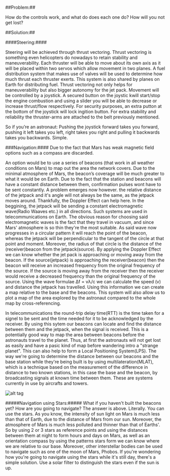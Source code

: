 ##Problem:##

How do the controls work, and what do does each one do? How will you not get lost?

##Solution:##

####Steering:####

Steering will be achieved through thrust vectoring. Thrust vectoring is
something even helicopters do nowadays to retain stability and
maneuverability. Each thruster will be able to move about its own axis
as it will be placed within two servos which allow movement in two
planes. A fuel distribution system that makes use of valves will be used
to determine how much thrust each thruster exerts. This system is also shared
by planes on Earth for distributing fuel. Thrust vectoring not only helps for maneuverability but also bigger autonomy for the jet pack.
Movement will be controlled by a joystick. A secured button on the joystic kwill start/stop the engine combustion and using a slider you will be able to decrease or increase thrust/flow respectively. For security purposes, an extra putton at the bottom of the joystick will lock ingition button. For extra stability and reliability the thruster-arms are attached to the belt
previously mentioned.

So if you’re an astronaut: Pushing the joystick forward takes you
forward, pushing it left takes you left, right takes you right and
pulling it backwards takes you backwards. Simple.

###Navigation:####
Due to the fact that Mars has weak magnetic field options such as a compass are discarded.

An option would be to use a series of beacons (that work in all
weather conditions on Mars) to map out the area the network covers. Due
to the minimal atmosphere of Mars, the beacon’s coverage will be much
greater to what it would be on Earth.
Due to the fact that the station and beacons will have a constant distance between them, confirmation pulses wont have to be sent constantly.
A problem emerges now however. the relative distance of the jetpack and it's angle will not always be the same, as the jetpack moves around. Thankfully, the Doppler Effect can help here. In the beggining, the jetpack will be sending a constant electromagnetic wave(Radio Waaves etc.) in all directions. Such systems are used in telecommunications on Earth. The obvious reason for choosing said electromagnetic waves is the fact that they travel in vacuum, and since Mars' atmosphere is so thin they're the most suitable. As said wave now progresses in a circular pattern it will reach the point of the beacon, whereas the jetpack will be perpendicular to the tangent of the circle at that point and moment. Moreover, the radius of that circle is the distance of the (receiver)beacon from the jetpack(source). By applying the Doppler Effect we can know whether the jet pack is approaching or moving away from the beacon. If the source(jetpack) is approaching the receiver(beacon) then the beacon will receive an increased frequency from the original frequency of the source. If the source is moving away from the receiver then the receiver would receive a decreased frequency than the original frequency of the source. Using the wave formulae Δf = vλ/c we can calculate the speed (v) and distance the jetpack has travelled. Using this information we can create a map relative to the base and the beacons. This system will also allow us to plot a map of the area explored by the astronaut compared to the whole map by cross-referencing.

In telecommunications the round-trip delay time(RTT) is the time taken for a signel to be sent and the time needed for it to be acknowledged by the receiver. By using this sytem our beacons can locate and find the distance between them and the jetpack, when the signal is received. This is a potentially good way to map the area between beacons before the astronauts travel to the planet. Thus, at first the astronauts will not get lost as easily and have a pasic kind of map before wandering intro a "strange planet". This can also help to form a Local Positioning System(LPS). The way we're going to determine the distance between our beacons and the base station while they're being built is by using multilateration(MLAT), which is a technique based on the measurement of the difference in distance to two known stations, in this case the base and the beacon, by broadcasting signals at known time between them. These are systems currently in use by aircrafts and towers.

![alt tag](http://i.imgur.com/piau5gx.png)

#####Navigation using Stars:#####
What if you haven't built the beacons yet? How are you going to navigate?
The answer is above. Literally. You can use the stars. As you know, the intensity of sun light on Mars is much less than that of Earth, due to the distance of Mars from our sun. Moreover, the atmosphere of Mars is much less polluted and thinner than that of Earths'. So by using 2 or 3 stars as reference points and using the distances between them at night to form hours and days on Mars, as well as an orientation compass by using the patterns stars form we can know where we are relative to our base. Moreover, other interstellar bodies can be used to navigate such as one of the moon of Mars, Phobos. If you're wondering how you're going to navigate using the stars while it's still day, there's a simple solution. Use a solar filter to distinguish the stars even if the sun is up.
